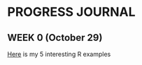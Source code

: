 # PROGRESS JOURNAL
## WEEK 0 (October 29)

[Here](files/example_homework_0.Rmd.html) is my 5 interesting R examples



